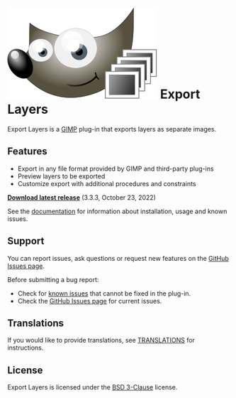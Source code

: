 # [![](docs/images/logo_small.svg)](https://kamilburda.github.io/gimp-export-layers/) Export Layers

Export Layers is a [GIMP](https://www.gimp.org/) plug-in that exports layers as separate images.

Features
--------

* Export in any file format provided by GIMP and third-party plug-ins
* Preview layers to be exported
* Customize export with additional procedures and constraints


[**Download latest release**](https://github.com/kamilburda/gimp-export-layers/releases/tag/3.3.3) (3.3.3, October 23, 2022)

See the [documentation](https://kamilburda.github.io/gimp-export-layers/sections) for information about installation, usage and known issues.


Support
-------

You can report issues, ask questions or request new features on the [GitHub Issues page](https://github.com/kamilburda/gimp-export-layers/issues).

Before submitting a bug report:
* Check for [known issues](docs/sections/Known-Issues.md) that cannot be fixed in the plug-in.
* Check the [GitHub Issues page](https://github.com/kamilburda/gimp-export-layers/issues) for current issues.


Translations
------------

If you would like to provide translations, see [TRANSLATIONS](TRANSLATIONS.md) for instructions.


License
-------

Export Layers is licensed under the [BSD 3-Clause](LICENSE) license.
